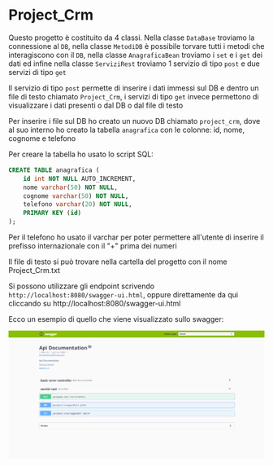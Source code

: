 # Project_Crm

Questo progetto è costituito da 4 classi. Nella classe `DataBase` troviamo la connessione al `DB`, nella classe `MetodiDB` è possibile torvare tutti i metodi che interagiscono con il `DB`, nella classe `AnagraficaBean` troviamo i `set` e i `get` dei dati ed infine nella classe `ServiziRest` troviamo 1 servizio di tipo `post` e due servizi di tipo `get`

Il servizio di tipo `post` permette di inserire i dati immessi sul DB e dentro un file di testo chiamato `Project_Crm`, i servizi di tipo `get` invece permettono di visualizzare i dati presenti o dal DB o dal file di testo

Per inserire i file sul DB ho creato un nuovo DB chiamato `project_crm`, dove al suo interno ho creato la tabella `anagrafica` con le colonne: id, nome, cognome e telefono

Per creare la tabella ho usato lo script SQL:

```sql
CREATE TABLE anagrafica (
    id int NOT NULL AUTO_INCREMENT,
    nome varchar(50) NOT NULL,
    cognome varchar(50) NOT NULL,
    telefono varchar(20) NOT NULL,
    PRIMARY KEY (id)
);
```

Per il telefono ho usato il varchar per poter permettere all'utente di inserire il prefisso internazionale con il "+" prima dei numeri

Il file di testo si può trovare nella cartella del progetto con il nome Project_Crm.txt

Si possono utilizzare gli endpoint scrivendo `http://localhost:8080/swagger-ui.html`, oppure direttamente da qui cliccando su http://localhost:8080/swagger-ui.html

Ecco un esempio di quello che viene visualizzato sullo swagger:

![Esempio](images/Swagger_ProjectCrm.png)
